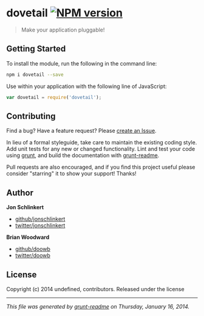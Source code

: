 # dovetail [![NPM version](https://badge.fury.io/js/dovetail.png)](http://badge.fury.io/js/dovetail) 

> Make your application pluggable!

## Getting Started
To install the module, run the following in the command line:

```bash
npm i dovetail --save
```

Use within your application with the following line of JavaScript:

```js
var dovetail = require('dovetail');
```





## Contributing
Find a bug? Have a feature request? Please [create an Issue](https://github.com/assemble/dovetail/issues).

In lieu of a formal styleguide, take care to maintain the existing coding style. Add unit tests for any new or changed functionality. Lint and test your code using [grunt][], and build the documentation with [grunt-readme](https://github.com/assemble/grunt-readme).

Pull requests are also encouraged, and if you find this project useful please consider "starring" it to show your support! Thanks!


## Author

**Jon Schlinkert**

+ [github/jonschlinkert](https://github.com/jonschlinkert)
+ [twitter/jonschlinkert](http://twitter.com/jonschlinkert)

**Brian Woodward**

+ [github/doowb](https://github.com/doowb)
+ [twitter/doowb](http://twitter.com/jonschlinkert)



## License
Copyright (c) 2014 undefined, contributors.
Released under the  license

***

_This file was generated by [grunt-readme](https://github.com/assemble/grunt-readme) on Thursday, January 16, 2014._

[grunt]: http://gruntjs.com/
[Getting Started]: https://github.com/gruntjs/grunt/blob/devel/docs/getting_started.md
[package.json]: https://npmjs.org/doc/json.html
